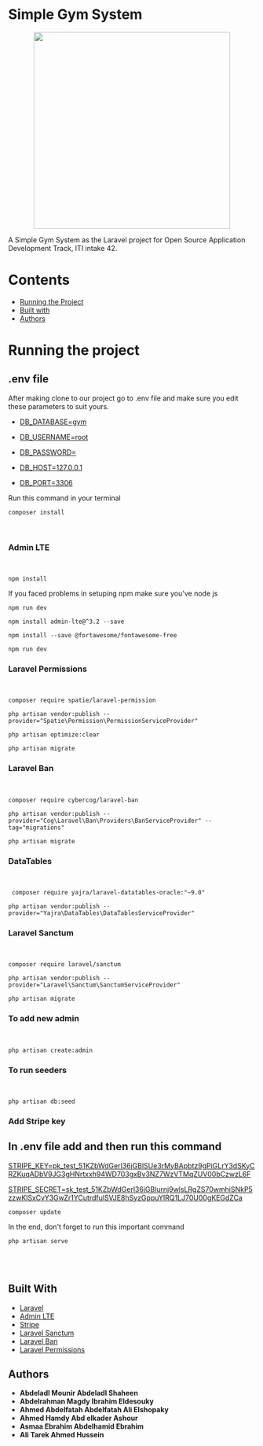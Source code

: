 # Simple Gym System
<p align="center"><a href="https://laravel.com" target="_blank"><img src="https://raw.githubusercontent.com/laravel/art/master/logo-lockup/5%20SVG/2%20CMYK/1%20Full%20Color/laravel-logolockup-cmyk-red.svg" width="400"></a></p>

A Simple Gym System as the Laravel project for Open Source Application Development Track, ITI intake 42.

# Contents

- [Running the Project]()
- [Built with]()
- [Authors ](#features)

# Running the project


## .env file

After making clone to our project go to .env file and make sure you edit these parameters to suit yours. 

- [DB_DATABASE=gym]()
- [DB_USERNAME=root]()
- [DB_PASSWORD=](#features)

- [DB_HOST=127.0.0.1]()
- [DB_PORT=3306]()

Run this command in your terminal
```
composer install 
```
</br>

### Admin LTE
</br>


```
npm install
```
If you faced problems in setuping npm make sure you've node js
```
npm run dev
```
```
npm install admin-lte@^3.2 --save
```
```
npm install --save @fortawesome/fontawesome-free
```
```
npm run dev
```

### Laravel Permissions
</br>

```
composer require spatie/laravel-permission
```
```
php artisan vendor:publish --provider="Spatie\Permission\PermissionServiceProvider"
```
```
php artisan optimize:clear
```
```
php artisan migrate
```
### Laravel Ban
</br>

```
composer require cybercog/laravel-ban
```
```
php artisan vendor:publish --provider="Cog\Laravel\Ban\Providers\BanServiceProvider" --tag="migrations"
```
```
php artisan migrate
```




### DataTables 
</br>

```
 composer require yajra/laravel-datatables-oracle:"~9.0"
```
```
php artisan vendor:publish --provider="Yajra\DataTables\DataTablesServiceProvider"
```


### Laravel Sanctum 
</br>

```
composer require laravel/sanctum
```
```
php artisan vendor:publish --provider="Laravel\Sanctum\SanctumServiceProvider"
```
```
php artisan migrate
```

### To add new admin 
</br>

```
php artisan create:admin
```

### To run seeders 
</br>

```
php artisan db:seed
```
### Add Stripe key
In .env file add and then run this command
- 
[STRIPE_KEY=pk_test_51KZbWdGerl36jGBlSUe3rMyBApbtz9gPiGLrY3dSKyCRZKuqADbV9JG3gHNrtxxh94WD703gxBv3NZ7WzVTMqZUV00bCzwzL6F]()

[STRIPE_SECRET=sk_test_51KZbWdGerl36jGBlurnj9wlsLRgZS70wmhiSNkP5zzwKlSxCvY3GwZr1YCutrdfulSVJE8hSyzGppuYIRQ1LJ70U00gKEGdZCa]()


```
composer update 
```
In the end, don't forget to run this important command
```
php artisan serve 
```

</br>
</br>

## Built With

* [Laravel]()
* [Admin LTE]()
* [Stripe]()
* [Laravel Sanctum ]()
* [Laravel Ban ]()
* [Laravel Permissions ]()



## Authors
* **Abdeladl Mounir Abdeladl Shaheen**
* **Abdelrahman Magdy Ibrahim Eldesouky**
* **Ahmed Abdelfatah Abdelfatah Ali Elshopaky**
* **Ahmed Hamdy Abd elkader Ashour**
* **Asmaa Ebrahim Abdelhamid Ebrahim**
* **Ali Tarek Ahmed Hussein**


